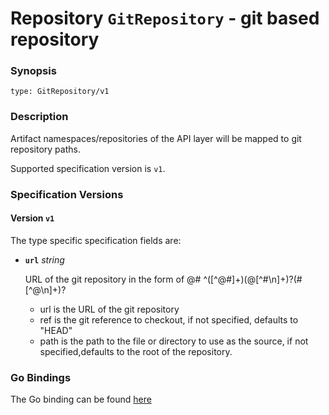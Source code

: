 
# Repository `GitRepository` - git based repository


### Synopsis

```
type: GitRepository/v1
```

### Description

Artifact namespaces/repositories of the API layer will be mapped to git repository paths.

Supported specification version is `v1`.

### Specification Versions

#### Version `v1`

The type specific specification fields are:

- **`url`** *string*
    
  URL of the git repository in the form of <url>@<ref>#<path> ^([^@#]+)(@[^#\n]+)?(#[^@\n]+)?
  - url is the URL of the git repository
  - ref is the git reference to checkout, if not specified, defaults to "HEAD"
  - path is the path to the file or directory to use as the source, if not specified,defaults to the root of the repository.

### Go Bindings

The Go binding can be found [here](type.go)
